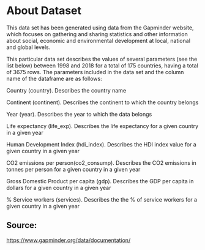 # About Dataset

This data set has been generated using data from the Gapminder website, which focuses on gathering and sharing statistics and other information about social, economic and environmental development at local, national and global levels.

This particular data set describes the values of several parameters (see the list below) between 1998 and 2018 for a total of 175 countries, having a total of 3675 rows. The parameters included in the data set and the column name of the dataframe are as follows:

Country (country). Describes the country name

Continent (continent). Describes the continent to which the country belongs

Year (year). Describes the year to which the data belongs

Life expectancy (life_exp). Describes the life expectancy for a given country in a given year

Human Development Index (hdi_index). Describes the HDI index value for a given country in a given year

CO2 emissions per person(co2_consump). Describes the CO2 emissions in tonnes per person for a given country in a given year

Gross Domestic Product per capita (gdp). Describes the GDP per capita in dollars for a given country in a given year

% Service workers (services). Describes the the % of service workers for a given country in a given year

## Source:

https://www.gapminder.org/data/documentation/
